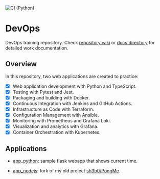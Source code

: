 ![CI (Python)](https://github.com/sh3b0/devops/actions/workflows/app_python.yaml/badge.svg)

# DevOps

DevOps training repository. Check [repository wiki](https://github.com/Sh3B0/DevOps/wiki) or [docs directory](./docs) for detailed work documentation.

## Overview

In this repository, two web applications are created to practice:

- [x] Web application development with Python and TypeScript.
- [x] Testing with Pytest and Jest.
- [x] Packaging and building with Docker.
- [x] Continuous Integration with Jenkins and GitHub Actions.
- [x] Infrastructure as Code with Terraform.
- [x] Configuration Management with Ansible.
- [x] Monitoring with Prometheus and Grafana Loki.
- [x] Visualization and analytics with Grafana.
- [x] Container Orchestration with Kubernetes.

## Applications

- [app_python](./app_python): sample flask webapp that shows current time.

- [app_nodejs](./app_nodejs): fork of my old project [sh3b0/PongMe](https://github.com/sh3b0/PongMe).

